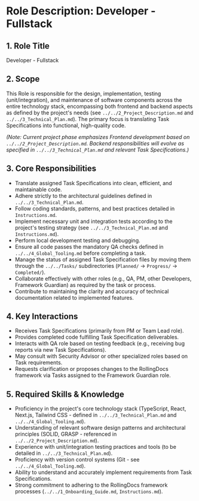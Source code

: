 # Role Description: Developer - Fullstack

## 1. Role Title

Developer - Fullstack

## 2. Scope

This Role is responsible for the design, implementation, testing (unit/integration), and maintenance of software components across the entire technology stack, encompassing both frontend and backend aspects as defined by the project's needs (see `../../2_Project_Description.md` and `../../3_Technical_Plan.md`). The primary focus is translating Task Specifications into functional, high-quality code.

*(Note: Current project phase emphasizes Frontend development based on `../../2_Project_Description.md`. Backend responsibilities will evolve as specified in `../../3_Technical_Plan.md` and relevant Task Specifications.)*

## 3. Core Responsibilities

* Translate assigned Task Specifications into clean, efficient, and maintainable code.
* Adhere strictly to the architectural guidelines defined in `../../3_Technical_Plan.md`.
* Follow coding standards, patterns, and best practices detailed in `Instructions.md`.
* Implement necessary unit and integration tests according to the project's testing strategy (see `../../3_Technical_Plan.md` and `Instructions.md`).
* Perform local development testing and debugging.
* Ensure all code passes the mandatory QA checks defined in `../../4_Global_Tooling.md` before completing a task.
* Manage the status of assigned Task Specification files by moving them through the `../../Tasks/` subdirectories (`Planned/` -> `Progress/` -> `Completed/`).
* Collaborate effectively with other roles (e.g., QA, PM, other Developers, Framework Guardian) as required by the task or process.
* Contribute to maintaining the clarity and accuracy of technical documentation related to implemented features.

## 4. Key Interactions

* Receives Task Specifications (primarily from PM or Team Lead role).
* Provides completed code fulfilling Task Specification deliverables.
* Interacts with QA role based on testing feedback (e.g., receiving bug reports via new Task Specifications).
* May consult with Security Advisor or other specialized roles based on Task requirements.
* Requests clarification or proposes changes to the RollingDocs framework via Tasks assigned to the Framework Guardian role.

## 5. Required Skills & Knowledge

* Proficiency in the project's core technology stack (TypeScript, React, Next.js, Tailwind CSS - defined in `../../3_Technical_Plan.md` and `../../4_Global_Tooling.md`).
* Understanding of relevant software design patterns and architectural principles (SOLID, GRASP - referenced in `../../2_Project_Description.md`).
* Experience with unit/integration testing practices and tools (to be detailed in `../../3_Technical_Plan.md`).
* Proficiency with version control systems (Git - see `../../4_Global_Tooling.md`).
* Ability to understand and accurately implement requirements from Task Specifications.
* Strong commitment to adhering to the RollingDocs framework processes (`../../1_Onboarding_Guide.md`, `Instructions.md`).
